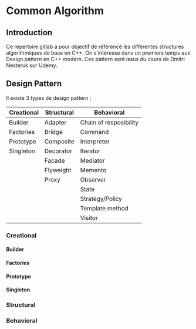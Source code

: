 # Common Algorithm

## Introduction

Ce répertoire gitlab a pour objectif de référencé les différentes structures algorithmiques de base en C++.
On s'intéresse dans un premiers temps aux Design pattern en C++ modern. Ces pattern sont issus du cours de Dmitri Nesteruk sur Udemy.

## Design Pattern

Il existe 3 types de design pattern :


| Creational | Structural | Behavioral             |
| ---------- | ---------- | ---------------------- |
| Builder    | Adapter    | Chain of resposibility |
| Factories  | Bridge     | Command                |
| Prototype  | Composite  | Interpreter            |
| Singleton  | Decorator  | Iterator               |
|            | Facade     | Mediator               |
|            | Flyweight  | Memento                |
|            | Proxy      | Observer               |
|            |            | State                  |
|            |            | Strategy/Policy        |
|            |            | Template method        |
|            |            | Visitor                |

### Creational

#### Builder

#### Factories

#### Prototype

#### Singleton

### Structural

### Behavioral
